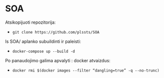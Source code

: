 # SOA

Atsikopijuoti repozitorija:

- ```git clone https://github.com/plssts/SOA```

Is SOA/ aplanko subuildinti ir paleisti:

- ```docker-compose up --build -d```

Po panaudojimo galima apvalyti <none>:<none> docker atvaizdus:
  
- ```docker rmi $(docker images --filter “dangling=true” -q --no-trunc)```
